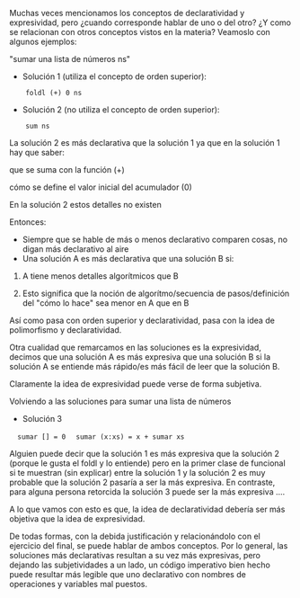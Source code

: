 Muchas veces mencionamos los conceptos de declaratividad y expresividad, pero ¿cuando corresponde hablar de uno o del otro? ¿Y como se relacionan con otros conceptos vistos en la materia? Veamoslo con algunos ejemplos:

  
"sumar una lista de números ns"

-   Solución 1 (utiliza el concepto de orden superior):

`    foldl (+) 0 ns`

-   Solución 2 (no utiliza el concepto de orden superior):

`    sum ns`

La solución 2 es más declarativa que la solución 1 ya que en la solución 1 hay que saber:

  
que se suma con la función (+)

cómo se define el valor inicial del acumulador (0)

En la solución 2 estos detalles no existen

Entonces:

-   Siempre que se hable de más o menos declarativo comparen cosas, no digan más declarativo al aire
-   Una solución A es más declarativa que una solución B si:

  
1. A tiene menos detalles algorítmicos que B

2. Esto significa que la noción de algorítmo/secuencia de pasos/definición del "cómo lo hace" sea menor en A que en B

Así como pasa con orden superior y declaratividad, pasa con la idea de polimorfismo y declaratividad.

Otra cualidad que remarcamos en las soluciones es la expresividad, decimos que una solución A es más expresiva que una solución B si la solución A se entiende más rápido/es más fácil de leer que la solución B.

Claramente la idea de expresividad puede verse de forma subjetiva.

Volviendo a las soluciones para sumar una lista de números

-   Solución 3

`  sumar [] = 0`
`  sumar (x:xs) = x + sumar xs`

Alguien puede decir que la solución 1 es más expresiva que la solución 2 (porque le gusta el foldl y lo entiende) pero en la primer clase de funcional si te muestran (sin explicar) entre la solución 1 y la solución 2 es muy probable que la solución 2 pasaría a ser la más expresiva. En contraste, para alguna persona retorcida la solución 3 puede ser la más expresiva ....

A lo que vamos con esto es que, la idea de declaratividad debería ser más objetiva que la idea de expresividad.

De todas formas, con la debida justificación y relacionándolo con el ejercicio del final, se puede hablar de ambos conceptos. Por lo general, las soluciones más declarativas resultan a su vez más expresivas, pero dejando las subjetividades a un lado, un código imperativo bien hecho puede resultar más legible que uno declarativo con nombres de operaciones y variables mal puestos.
